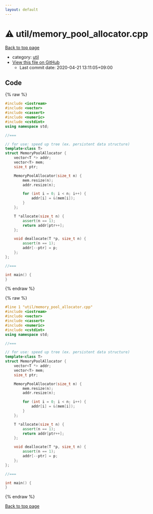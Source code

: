 ```yaml
---
layout: default
---
```


<!-- mathjax config similar to math.stackexchange -->
<script type="text/javascript" async
  src="https://cdnjs.cloudflare.com/ajax/libs/mathjax/2.7.5/MathJax.js?config=TeX-MML-AM_CHTML">
</script>
<script type="text/x-mathjax-config">
  MathJax.Hub.Config({
    TeX: { equationNumbers: { autoNumber: "AMS" }},
    tex2jax: {
      inlineMath: [ ['$','$'] ],
      processEscapes: true
    },
    "HTML-CSS": { matchFontHeight: false },
    displayAlign: "left",
    displayIndent: "2em"
  });
</script>

<script type="text/javascript" src="https://cdnjs.cloudflare.com/ajax/libs/jquery/3.4.1/jquery.min.js"></script>
<script src="https://cdn.jsdelivr.net/npm/jquery-balloon-js@1.1.2/jquery.balloon.min.js" integrity="sha256-ZEYs9VrgAeNuPvs15E39OsyOJaIkXEEt10fzxJ20+2I=" crossorigin="anonymous"></script>
<script type="text/javascript" src="../../assets/js/copy-button.js"></script>
<link rel="stylesheet" href="../../assets/css/copy-button.css" />


# :warning: util/memory_pool_allocator.cpp

<a href="../../index.html">Back to top page</a>

* category: <a href="../../index.html#05c7e24700502a079cdd88012b5a76d3">util</a>
* <a href="{{ site.github.repository_url }}/blob/master/util/memory_pool_allocator.cpp">View this file on GitHub</a>
    - Last commit date: 2020-04-21 13:11:05+09:00




## Code

<a id="unbundled"></a>
{% raw %}
```cpp
#include <iostream>
#include <vector>
#include <cassert>
#include <numeric>
#include <cstdint>
using namespace std;

//===

// for use: speed up tree (ex. persistent data structure)
template<class T>
struct MemoryPoolAllocator {
    vector<T *> addr;
    vector<T> mem;
    size_t ptr;

    MemoryPoolAllocator(size_t n) {
        mem.resize(n);
        addr.resize(n);

        for (int i = 0; i < n; i++) {
            addr[i] = &(mem[i]);
        }
    };

    T *allocate(size_t n) {
        assert(n == 1);
        return addr[ptr++];
    };

    void deallocate(T *p, size_t n) {
        assert(n == 1);
        addr[--ptr] = p;
    };
};

//===

int main() {
}

```
{% endraw %}

<a id="bundled"></a>
{% raw %}
```cpp
#line 1 "util/memory_pool_allocator.cpp"
#include <iostream>
#include <vector>
#include <cassert>
#include <numeric>
#include <cstdint>
using namespace std;

//===

// for use: speed up tree (ex. persistent data structure)
template<class T>
struct MemoryPoolAllocator {
    vector<T *> addr;
    vector<T> mem;
    size_t ptr;

    MemoryPoolAllocator(size_t n) {
        mem.resize(n);
        addr.resize(n);

        for (int i = 0; i < n; i++) {
            addr[i] = &(mem[i]);
        }
    };

    T *allocate(size_t n) {
        assert(n == 1);
        return addr[ptr++];
    };

    void deallocate(T *p, size_t n) {
        assert(n == 1);
        addr[--ptr] = p;
    };
};

//===

int main() {
}

```
{% endraw %}

<a href="../../index.html">Back to top page</a>

